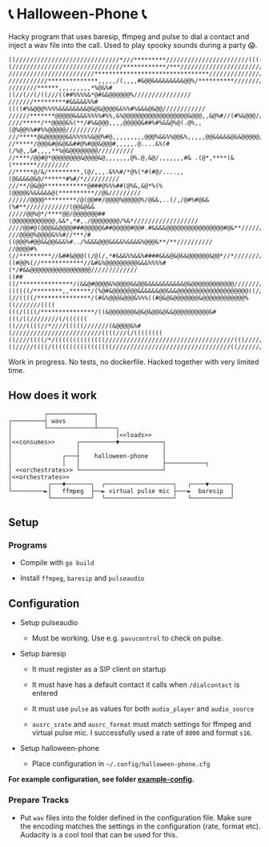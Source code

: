 # 📞 Halloween-Phone 📞
Hacky program that uses baresip, ffmpeg and pulse to dial a contact and inject a wav file into the call. Used to play spooky sounds during a party 😱.

```
((/////////////////////////////*///*********///////////////////////(((((((((((((
(///////////////////////////////************/***////////////////////////((((((((
////////////////////////********************************///////////////////////(
///////////**************,,,,,/(,,,,#&@@&&&&&&&&&@@%/**********/////////////////
////////******,,,,,,,,,*%@&%#((//(//(/((///((##%%%%&*@#&&@@@@@@%////////////////
///////*********#&&&&&%%#((((#%&@@@%%%%&&&&&&&&@&@&@@@@&&%%#%&&&@&@@////////////
//////*******@@@@@&&&&%%%%#%%,&%@@@@@@@@@@@@@@@@@@&@@@,,&@%#//(#%&@@@///////////
////*****/**@@@@&%(**/#%&@@@,,,,@@@@@&##%#%&&@%@(.@%,,(@%@@%%##%%@@@@@//////////
///*****@&@@@@@@&&%%%%%&@@%#@,,,,,,,,,@@@%&&%%@@&%,,,,,@@&&&&&@&&@@@@@//////////
//*****/@@@&#@&@&&##@%#@@&@@@#,,,,,.@....&%(#(/%@,,&#,,,,**%@&@@@@@@@@//////////
//****/@@#@*@@@@@@@@&@@@@&@,,,,,,,@%.@,&@/,,,,,,,#& .(@*,****(&(*******/////////
//*****@/&/*********,(@/,,,.&%%#/*@%(*#(#@/....,,(@&&&&@&@/******#%#/*//////////
///**/@&@@************@###@%%%##(@%&,&@*%(%(@@@@&%&&&&&@(**********//@&/////////
//////@@@@*********/@(@@##/@@@@%@@@@@%/@&&,..(/,/@#%#@&&(%#**////////////(@@&@&&
/////@@%@*/****@@/@@@@@@@##(@@@@@@@@@@@@,&&*,*#,./@@@@@@@@/%&*//////////////////
////@@#@(@@@&&@@@@###@@@@@&##@@@@@#@@#.#&&&&@@@@@@@@@@@@@@@@#@&**////////////(((
///@@@@%@@@@&%%#//***/#((@@@%#@@&&@@&&&%#../%&&&@@@&&&&%&&&&%@@@&**/**//////////
//@@@@#%(//*********//&##&@@@((/@(/,*#&&&%%&&%####&&&@&@&&@@@@@@&@@*//*/////////
((#@@%(//************//&#&%@@@@@@@@@&&&%%%%#(*/#&&@@@@@@@@@@@@@@@@@/////////////
((##((/***************/(&&@#@@@@&%@@@@&&@@&&&&&&&&&&&@&@@@@@@@@@@@@/////////////
((((((/********,,******/(%@#&@@@@@@@&&&&&&@@&&&@@@@@@@@@@@@@@@@@@@@((///////////
(//((((/***************/(#&%@@@&@@@&%%%((#@&@&@@@@@@@&@@@@@@@@@@@@%((///////((((
(((/((((/***************/((&@@@@@@@&@&@&@@&@&&@@@@@@@@@@&#(((/((////////(/((((((
((///((((//*////(((((///////(&@@@@&%#(/////////////////////////((((///(/((((((((
((////((((/*/((((((((((((((////////////////////////////////////(((/////(((((((((
((/////((((/(((((((((((((((((/////////////////////////////////((///////(((((((((
```

Work in progress. No tests, no dockerfile. Hacked together with very limited
time.

## How does it work

```
          ┌─────────────┐
┌─────────┤ wavs        │
│         └─────────────┴─────┐
│                             │<<loads>>
│<<consumes>>      ┌──────────▼────────────┐
│                  │                       │
│              ┌───┤    halloween-phone    │
│              │   │                       ├───────────┐
│ <<orchestrates>> └───────────────────────┘           │<<orchestrates>>
│          ┌───▼───────┐  ┌───────────────────┐   ┌────▼──────┐
└─────────►│   ffmpeg  ├──► virtual pulse mic ├───►  baresip  │
           └───────────┘  └───────────────────┘   └───────────┘
```

## Setup

### Programs

* Compile with `go build`

* Install `ffmpeg`, `baresip` and `pulseaudio`

## Configuration

* Setup pulseaudio

    * Must be working. Use e.g. `pavucontrol` to check on pulse. 

* Setup baresip

    * It must register as a SIP client on startup

    * It must have has a default contact it calls when `/dialcontact` is entered

    * It must use `pulse` as values for both `audio_player` and `audio_source` 

    * `ausrc_srate` and `ausrc_format` must match settings for ffmpeg and virtual pulse mic. I successfully used a rate of `8000` and format `s16`. 


* Setup halloween-phone

    * Place configuration in `~/.config/halloween-phone.cfg`

**For example configuration, see folder [example-config](https://github.com/holgerjh/halloween-phone/tree/main/example-config).**


### Prepare Tracks

* Put `wav` files into the folder defined in the configuration file. Make sure the encoding matches the settings in the configuration (rate, format etc). Audacity is a cool tool that can be used for this.
